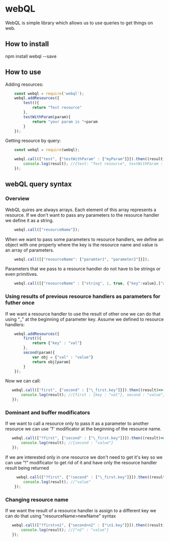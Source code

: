 # webQL

WebQL is simple library which allows us to use queries to get things on web.
## How to install
npm install webql --save

## How to use

Adding resources:
```javascript
    const webql = require('webql');
    webql.addResources({
        test(){
            return "Test resource"
        },
        testWithParam(param){
            return "your param is "+param
        }
    });
```
Getting resource by query:
```javascript
    const webql = require(webql);

    webql.call(["test", {"testWithParam" : ["myParam"]}]).then((result)=>{
        console.log(result); //{test: "Test resource", testWithParam : "your param is myParam"}
    });
```
## webQL query syntax
### Overview
WebQL quires are always arrays. Each element of this array represents a resource. If we don't want to pass any parameters to the resource handler we define it as a string.
```javascript
    webql.call(["resourceName"]);
```
When we want to pass some parameters to resource handlers, we define an object with one property where the key is the resource name and value is an array of parameters.
```javascript
    webql.call([{"resourceName": ["paramter1", "parameter2"]}]);
```
Parameters that we pass to a resource handler do not have to be strings or even primitives.
```javascript
    webql.call([{"resourceName" : ["string", 1, true, {"key":value},["a", "r", "r", "a", "y"]]}]);
```
### Using results of previous resource handlers as parameters for futher once
If we want a resource handler to use the result of other one we can do that using "\_" at the beginning of parameter key.
Assume we defined to resource handlers:
```javascript
    webql.addResources({
        first(){
            return {"key" : "val"}
        },
        second(param){
            var obj = {"val" : "value"}
            return obj[param]
        }
    });
```
 Now we can call:
 ```javascript
    webql.call(["first", {"second" : ["\_first.key"]}]).then((result)=>{
        console.log(result); //{first : {key : "val"}, second : "value"}
    }); 
```
 ### Dominant and buffer modificators
 
 If we want to call a resource only to pass it as a parameter to another resource we can use '?' modificator at the beginning of the resource name.
 ```javascript
    webql.call(["?first", {"second" : ["\_first.key"]}]).then((result)=>{
        console.log(result); //{second : "value"}
    });
```
 If we are interested only in one resource we don't need to get it's key so we can use "!" modificator to get rid of it and have only the resource handler result being returned
```javascript 
     webql.call(["?first", {"!second" : ["\_first.key"]}]).then((result)=>{
        console.log(result); //"value"
    });
```
 ### Changing resource name
 If we want the result of a resource handler is assign to a different key we can do that using "resourceName>newName" syntax
 ```javascript
    webql.call(["?first>n1", {"second>n2" : ["\n1.key"]}]).then((result)=>{
        console.log(result); //{"n2" : "value"}
    });
```
